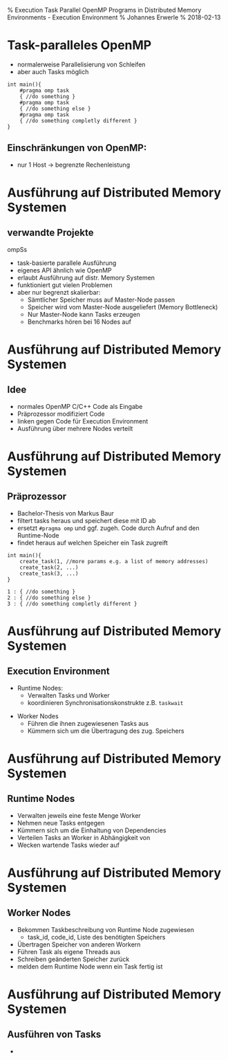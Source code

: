 % Execution Task Parallel OpenMP Programs in Distributed Memory Environments - Execution Environment
% Johannes Erwerle
% 2018-02-13

# Task-paralleles OpenMP

- normalerweise Parallelisierung von Schleifen
- aber auch Tasks möglich

```
int main(){
	#pragma omp task
	{ //do something }
	#pragma omp task
	{ //do something else }
	#pragma omp task
	{ //do something completly different }
}
```

## Einschränkungen von OpenMP:
- nur 1 Host -> begrenzte Rechenleistung

# Ausführung auf Distributed Memory Systemen

## verwandte Projekte

ompSs

- task-basierte parallele Ausführung
- eigenes API ähnlich wie OpenMP
- erlaubt Ausführung auf distr. Memory Systemen
- funktioniert gut vielen Problemen
- aber nur begrenzt skalierbar:
  - Sämtlicher Speicher muss auf Master-Node passen
  - Speicher wird vom Master-Node ausgeliefert (Memory Bottleneck)
  - Nur Master-Node kann Tasks erzeugen
  - Benchmarks hören bei 16 Nodes auf

# Ausführung auf Distributed Memory Systemen

## Idee
- normales OpenMP C/C++ Code als Eingabe
- Präprozessor modifiziert Code
- linken gegen Code für Execution Environment
- Ausführung über mehrere Nodes verteilt

# Ausführung auf Distributed Memory Systemen

## Präprozessor
- Bachelor-Thesis von Markus Baur
- filtert tasks heraus und speichert diese mit ID ab
- ersetzt `#pragma omp` und ggf. zugeh. Code durch Aufruf and den Runtime-Node
- findet heraus auf welchen Speicher ein Task zugreift

```
int main(){
	create_task(1, //more params e.g. a list of memory addresses)
	create_task(2, ...)
	create_task(3, ...)
}

1 : { //do something }
2 :	{ //do something else }
3 : { //do something completly different }
```

# Ausführung auf Distributed Memory Systemen

## Execution Environment

<!--- - besteht aus Runtime Nodes und Worker Nodes-->
- Runtime Nodes:
  - Verwalten Tasks und Worker
  - koordinieren Synchronisationskonstrukte z.B. `taskwait`
<!---  - Warten ggf. bis Dependencies erfüllt sind 
  - Verteilen Tasks an Worker Nodes
  - koordinieren warten bei `taskwait` und `parallel` Blöcken
  -->
- Worker Nodes
  - Führen die ihnen zugewiesenen Tasks aus
  - Kümmern sich um die Übertragung des zug. Speichers
  <!--- - suspenden Tasks und führen diese auf Anweisung der Runtime Nodes wieder aus -->

# Ausführung auf Distributed Memory Systemen

## Runtime Nodes

- Verwalten jeweils eine feste Menge Worker
- Nehmen neue Tasks entgegen
- Kümmern sich um die Einhaltung von Dependencies
- Verteilen Tasks an Worker in Abhängigkeit von 
- Wecken wartende Tasks wieder auf

# Ausführung auf Distributed Memory Systemen

## Worker Nodes
- Bekommen Taskbeschreibung von Runtime Node zugewiesen
  - task_id, code_id, Liste des benötigten Speichers
- Übertragen Speicher von anderen Workern
- Führen Task als eigene Threads aus
- Schreiben geänderten Speicher zurück
- melden dem Runtime Node wenn ein Task fertig ist

# Ausführung auf Distributed Memory Systemen

## Ausführen von Tasks
- 
